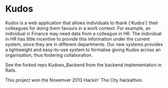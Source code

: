 Kudos
=====

Kudos is a web application that allows individuals to thank ('Kudos') their colleagues 
for doing them favours in a work context. For example, an individual in Finance may need 
data from a colleague in HR. The individual in HR has little incentive to provide this 
information under the current system, since they are in different departments. Our new 
systems provides a lightweight and easy-to-use system to formalise giving Kudos across 
an organisation, thus fostering collaboration.

See the forked repo Kudoes_Backend from the backend implementation in Rails. 

This project won the Novemver 2013 Hackin' The City hackathon.
